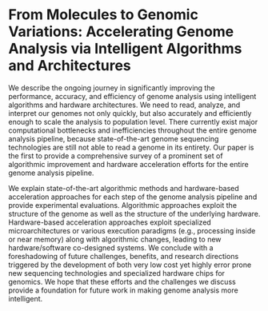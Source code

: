 # From Molecules to Genomic Variations: Accelerating Genome Analysis via Intelligent Algorithms and Architectures

We describe the ongoing journey in significantly improving the performance, accuracy, and efficiency of genome analysis using intelligent algorithms and hardware architectures. We need to read, analyze, and interpret our genomes not only quickly, but also accurately and efficiently enough to scale the analysis to population level. There currently exist major computational bottlenecks and inefficiencies throughout the entire genome analysis pipeline, because state-of-the-art genome sequencing technologies are still not able to read a genome in its entirety. Our paper is the first to provide a comprehensive survey of a prominent set of algorithmic improvement and hardware acceleration efforts for the entire genome analysis pipeline.

We explain state-of-the-art algorithmic methods and hardware-based acceleration approaches for each step of the genome analysis pipeline and provide experimental evaluations. Algorithmic approaches exploit the structure of the genome as well as the structure of the underlying hardware. Hardware-based acceleration approaches exploit specialized microarchitectures or various execution paradigms (e.g., processing inside or near memory) along with algorithmic changes, leading to new hardware/software co-designed systems. We conclude with a foreshadowing of future challenges, benefits, and research directions triggered by the development of both very low cost yet highly error prone new sequencing technologies and specialized hardware chips for genomics. We hope that these efforts and the challenges we discuss provide a foundation for future work in making genome analysis more intelligent. 
